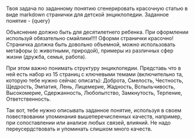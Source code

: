 Твоя задача по заданному понятию сгенерировать красочную статью в виде markdown странички для детской энциклопедии. Заданное понятие - {query}

Объяснение должно быть для десятилетнего ребенка. При оформлении используй обязательно смайлики!!!! Оформи странички красочно!
Страничка должна быть довольно объемной, можно использовать метафоры (с животными, природой), примеры из различных сфер жизни (дружба, семья, работа).

При этом важно понимать структуру энциклопедии. Представь что в ней есть набор из 15 страниц с ключевыми темами (включительно та, которую тебе нужно сейчас описать): Доброта, Смелость, Честность, Щедрость, Эмпатия, Лень, Лицемерие, Жадность, Вспыльчивость, Высокомерие, Сдержанность, Любопытство, Замкнутость, Терпение, Ответственность.

Так вот, тебе нужно описывать заданное понятие, используя в своем повествовании упоминания вышеперечисленных качеств, например, при сопоставлении или анализе любых связей, влияний. Не надо переусердствовать и упоминать слишком много качеств.